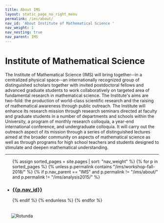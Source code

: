 ```yaml
---
title: About IMS
layout: static_page_no_right_menu
permalink: /ims/about/
nav_id: 'About Institute of Mathematical Science '
nav_weight: 1
nav_nesting: true
nav_parent: IMS
---
```



<h1 class="mb-5">Institute of Mathematical Science</h1>

The Institute of Mathematical Science (IMS) will bring together--in a centralized physical space--an internationally recognized group of distinguished scholars together with invited postdoctoral fellows and advanced graduate students to work collaboratively on targeted area of fundamental research in mathematical science. The Institute's aims are two-fold: the production of world-class scientific research and the raising of mathematical awareness through public outreach. The Institute will enhance its research mission through research seminars directed at faculty and graduate students in a number of departments and schools within the University, a program of monthly research colloquia, a year-end international conference, and undergraduate colloquia. It will carry out the outreach aspect of its mission through a series of distinguished lectures aimed at the broader community on aspects of mathematical science as well as through programs for high school teachers and students designed to stimulate and deepen mathematical understanding.

---

<ul>
{% assign sorted_pages = site.pages | sort: "nav_weight" %}
{% for p in sorted_pages %}
{% unless p.permalink contains "/ims/workshop-fall-2018/" %}
    {% if p.nav_parent == "IMS" and p.permalink != "/ims/about/" and p.permalink != "/ims/analysis2015/"  %}
    <li><h3><a href="{{site.url}}{{p.url}}">{{p.nav_id}}</a></h3></li>
    {% endif %}
{% endunless %}
{% endfor %}
</ul>

<img src="{{site.url}}/img/Routunda.jpg" class="clear-right" style="max-width:45%; padding:20px" alt="Rotunda">
